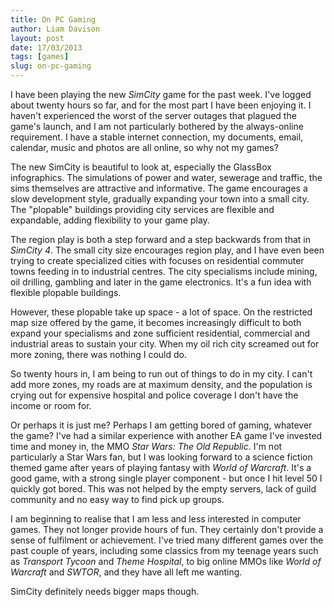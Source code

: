 ```yaml
---
title: On PC Gaming
author: Liam Davison
layout: post
date: 17/03/2013
tags: [games]
slug: on-pc-gaming
---
```

I have been playing the new _SimCity_ game for the past week. I've logged about twenty hours so far, and for the most part I have been enjoying it. I haven't experienced the worst of the server outages that plagued the game's launch, and I am not particularly bothered by the always-online requirement. I have a stable internet connection, my documents, email, calendar, music and photos are all online, so why not my games?

The new SimCity is beautiful to look at, especially the GlassBox infographics. The simulations of power and water, sewerage and traffic, the sims themselves are attractive and informative. The game encourages a slow development style, gradually expanding your town into a small city. The "plopable" buildings providing city services are flexible and expandable, adding flexibility to your game play.

The region play is both a step forward and a step backwards from that in _SimCity 4_. The small city size encourages region play, and I have even been trying to create specialized cities with focuses on residential commuter towns feeding in to industrial centres. The city specialisms include mining, oil drilling, gambling and later in the game electronics. It's a fun idea with flexible plopable buildings.

However, these plopable take up space - a lot of space. On the restricted map size offered by the game, it becomes increasingly difficult to both expand your specialisms and zone sufficient residential, commercial and industrial areas to sustain your city. When my oil rich city screamed out for more zoning, there was nothing I could do.

So twenty hours in, I am being to run out of things to do in my city. I can't add more zones, my roads are at maximum density, and the population is crying out for expensive hospital and police coverage I don't have the income or room for.

Or perhaps it is just me? Perhaps I am getting bored of gaming, whatever the game? I've had a similar experience with another EA game I've invested time and money in, the MMO _Star Wars: The Old Republic_. I'm not particularly a Star Wars fan, but I was looking forward to a science fiction themed game after years of playing fantasy with _World of Warcraft_. It's a good game, with a strong single player component - but once I hit level 50 I quickly got bored. This was not helped by the empty servers, lack of guild community and no easy way to find pick up groups.

I am beginning to realise that I am less and less interested in computer games. They not longer provide hours of fun. They certainly don't provide a sense of fulfilment or achievement. I've tried many different games over the past couple of years, including some classics from my teenage years such as _Transport Tycoon_ and _Theme Hospital_, to big online MMOs like _World of Warcraft_ and _SWTOR_, and they have all left me wanting.

SimCity definitely needs bigger maps though.